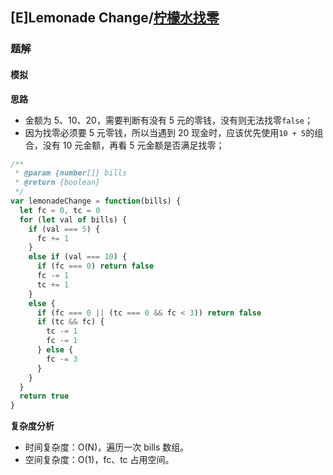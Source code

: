 ## [E]Lemonade Change/[柠檬水找零](https://leetcode-cn.com/problems/lemonade-change/)

### 题解
#### 模拟
**思路**
+ 金额为 5、10、20，需要判断有没有 5 元的零钱，没有则无法找零`false`；
+ 因为找零必须要 5 元零钱，所以当遇到 20 现金时，应该优先使用`10 + 5`的组合，没有 10 元金额，再看 5 元金额是否满足找零；

```js
/**
 * @param {number[]} bills
 * @return {boolean}
 */
var lemonadeChange = function(bills) {
  let fc = 0, tc = 0
  for (let val of bills) {
    if (val === 5) {
      fc += 1
    }
    else if (val === 10) {
      if (fc === 0) return false
      fc -= 1
      tc += 1
    }
    else {
      if (fc === 0 || (tc === 0 && fc < 3)) return false
      if (tc && fc) {
        tc -= 1
        fc -= 1
      } else {
        fc -= 3
      }
    }
  }
  return true
}
```

**复杂度分析**
+ 时间复杂度：O(N)，遍历一次 bills 数组。
+ 空间复杂度：O(1)，fc、tc 占用空间。